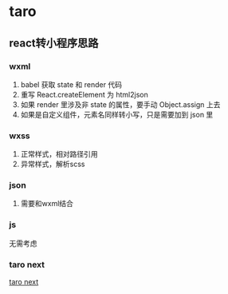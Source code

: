 # taro

## react转小程序思路

### wxml
1. babel 获取 state 和 render 代码
2. 重写 React.createElement 为 html2json
3. 如果 render 里涉及非 state 的属性，要手动 Object.assign 上去
4. 如果是自定义组件，元素名同样转小写，只是需要加到 json 里

### wxss
1. 正常样式，相对路径引用
2. 异常样式，解析scss

### json
1. 需要和wxml结合

### js
无需考虑

### taro next
[taro next](https://aotu.io/notes/2020/01/02/gmtc/index.html)
